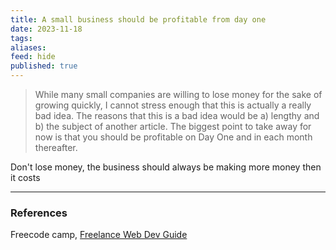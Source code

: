 ```yaml
---
title: A small business should be profitable from day one
date: 2023-11-18
tags: 
aliases: 
feed: hide
published: true
---
```


>While many small companies are willing to lose money for the sake of growing quickly, I cannot stress enough that this is actually a really bad idea.
>The reasons that this is a bad idea would be a) lengthy and b) the subject of another article. The biggest point to take away for now is that you should be profitable on Day One and in each month thereafter.

Don't lose money, the business should always be making more money then it costs
___
### References
Freecode camp, [Freelance Web Dev Guide](https://www.freecodecamp.org/news/freelance-web-developer-guide/)